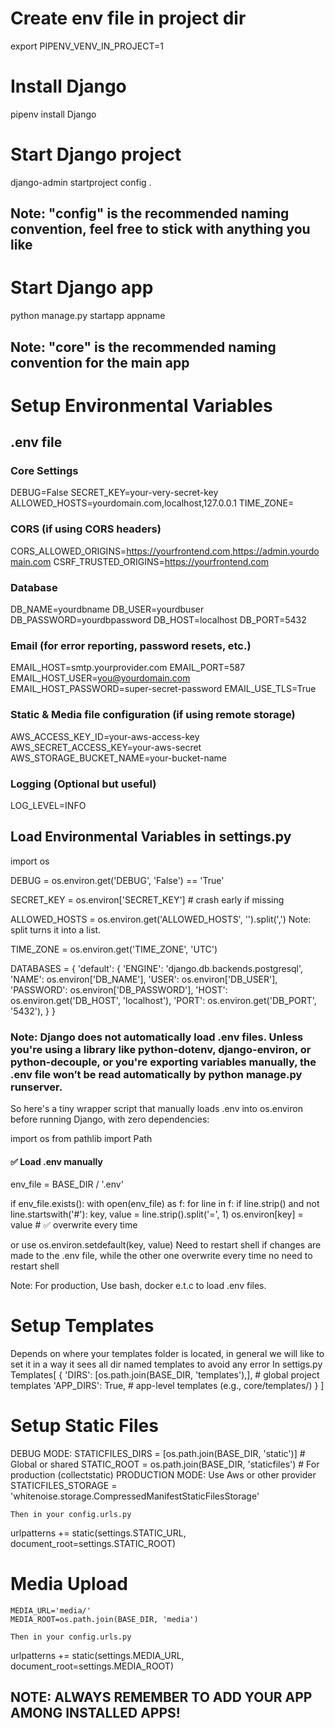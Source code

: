 # Create env file in project dir
export PIPENV_VENV_IN_PROJECT=1

# Install Django
pipenv install Django

# Start Django project
django-admin startproject config .
## Note: "config" is the recommended naming convention, feel free to stick with anything you like

# Start Django app
python manage.py startapp appname
## Note: "core" is the recommended naming convention for the main app

# Setup Environmental Variables 
## .env file
### Core Settings
DEBUG=False
SECRET_KEY=your-very-secret-key
ALLOWED_HOSTS=yourdomain.com,localhost,127.0.0.1
TIME_ZONE=

### CORS (if using CORS headers)
CORS_ALLOWED_ORIGINS=https://yourfrontend.com,https://admin.yourdomain.com
CSRF_TRUSTED_ORIGINS=https://yourfrontend.com

### Database
DB_NAME=yourdbname
DB_USER=yourdbuser
DB_PASSWORD=yourdbpassword
DB_HOST=localhost
DB_PORT=5432

### Email (for error reporting, password resets, etc.)
EMAIL_HOST=smtp.yourprovider.com
EMAIL_PORT=587
EMAIL_HOST_USER=you@yourdomain.com
EMAIL_HOST_PASSWORD=super-secret-password
EMAIL_USE_TLS=True

### Static & Media file configuration (if using remote storage)
AWS_ACCESS_KEY_ID=your-aws-access-key
AWS_SECRET_ACCESS_KEY=your-aws-secret
AWS_STORAGE_BUCKET_NAME=your-bucket-name

### Logging (Optional but useful)
LOG_LEVEL=INFO

## Load Environmental Variables in settings.py
import os

DEBUG = os.environ.get('DEBUG', 'False') == 'True'

SECRET_KEY = os.environ['SECRET_KEY']  # crash early if missing

ALLOWED_HOSTS = os.environ.get('ALLOWED_HOSTS', '').split(',')
Note: split turns it into a list.

TIME_ZONE = os.environ.get('TIME_ZONE', 'UTC')

DATABASES = {
    'default': {
        'ENGINE': 'django.db.backends.postgresql',
        'NAME': os.environ['DB_NAME'],
        'USER': os.environ['DB_USER'],
        'PASSWORD': os.environ['DB_PASSWORD'],
        'HOST': os.environ.get('DB_HOST', 'localhost'),
        'PORT': os.environ.get('DB_PORT', '5432'),
    }
}

### Note: Django does not automatically load .env files. Unless you're using a library like python-dotenv, django-environ, or python-decouple, or you're exporting variables manually, the .env file won’t be read automatically by python manage.py runserver.

So here's a tiny wrapper script that manually loads .env into os.environ before running Django, with zero dependencies:

import os
from pathlib import Path

#### ✅ Load .env manually
env_file = BASE_DIR / '.env'

if env_file.exists():
    with open(env_file) as f:
        for line in f:
            if line.strip() and not line.startswith('#'):
                key, value = line.strip().split('=', 1)
                os.environ[key] = value  # ✅ overwrite every time

or use 
os.environ.setdefault(key, value)
Need to restart shell if changes are made to the .env file, while the other one overwrite every time no need to restart shell

Note: For production, Use bash, docker e.t.c to load .env files.


# Setup Templates
Depends on where your templates folder is located, in general we will like to set it in a way it sees all dir named templates to avoid any error
In settigs.py
Templates[
{
    'DIRS': [os.path.join(BASE_DIR, 'templates'),],  # global project templates 
        'APP_DIRS': True,  # app-level templates (e.g., core/templates/)
}
]

# Setup Static Files
DEBUG MODE:
STATICFILES_DIRS = [os.path.join(BASE_DIR, 'static')] # Global or shared
STATIC_ROOT = os.path.join(BASE_DIR, 'staticfiles') # For production (collectstatic)
PRODUCTION MODE:
Use Aws or other provider
STATICFILES_STORAGE = 'whitenoise.storage.CompressedManifestStaticFilesStorage'

    Then in your config.urls.py
urlpatterns += static(settings.STATIC_URL, document_root=settings.STATIC_ROOT)

# Media Upload
    MEDIA_URL='media/'
    MEDIA_ROOT=os.path.join(BASE_DIR, 'media')

    Then in your config.urls.py
urlpatterns += static(settings.MEDIA_URL, document_root=settings.MEDIA_ROOT)

## NOTE: ALWAYS REMEMBER TO ADD YOUR APP AMONG INSTALLED APPS!




